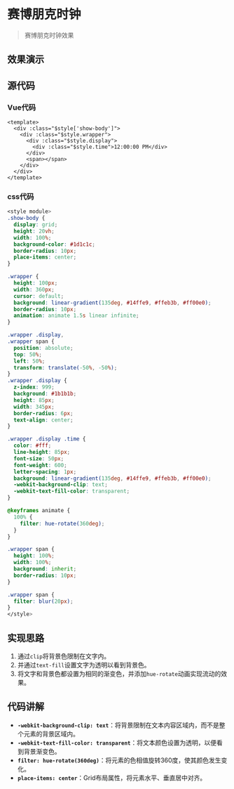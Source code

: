 # 赛博朋克时钟

> 赛博朋克时钟效果

## 效果演示
<View />

## 源代码
### Vue代码
```vue
<template>
  <div :class="$style['show-body']">
    <div :class="$style.wrapper">
      <div :class="$style.display">
        <div :class="$style.time">12:00:00 PM</div>
      </div>
      <span></span>
    </div>
  </div>
</template>
```

### css代码
```css
<style module>
.show-body {
  display: grid;
  height: 20vh;
  width: 100%;
  background-color: #1d1c1c;
  border-radius: 10px;
  place-items: center;
}

.wrapper {
  height: 100px;
  width: 360px;
  cursor: default;
  background: linear-gradient(135deg, #14ffe9, #ffeb3b, #ff00e0);
  border-radius: 10px;
  animation: animate 1.5s linear infinite;
}

.wrapper .display,
.wrapper span {
  position: absolute;
  top: 50%;
  left: 50%;
  transform: translate(-50%, -50%);
}
.wrapper .display {
  z-index: 999;
  background: #1b1b1b;
  height: 85px;
  width: 345px;
  border-radius: 6px;
  text-align: center;
}

.wrapper .display .time {
  color: #fff;
  line-height: 85px;
  font-size: 50px;
  font-weight: 600;
  letter-spacing: 1px;
  background: linear-gradient(135deg, #14ffe9, #ffeb3b, #ff00e0);
  -webkit-background-clip: text;
  -webkit-text-fill-color: transparent;
}

@keyframes animate {
  100% {
    filter: hue-rotate(360deg);
  }
}

.wrapper span {
  height: 100%;
  width: 100%;
  background: inherit;
  border-radius: 10px;
}

.wrapper span {
  filter: blur(20px);
}
</style>
```

## 实现思路
1. 通过`clip`将背景色限制在文字内。
2. 并通过`text-fill`设置文字为透明以看到背景色。
3. 将文字和背景色都设置为相同的渐变色，并添加`hue-rotate`动画实现流动的效果。

## 代码讲解
- **`-webkit-background-clip: text`**：将背景限制在文本内容区域内，而不是整个元素的背景区域内。
- **`-webkit-text-fill-color: transparent`**：将文本颜色设置为透明，以便看到背景渐变色。
- **`filter: hue-rotate(360deg)`**：将元素的色相值旋转360度，使其颜色发生变化。
- **`place-items: center`**：Grid布局属性，将元素水平、垂直居中对齐。

<script setup>
import View from "./Index.vue"
</script>